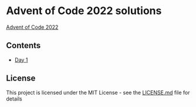 # Advent of Code 2022 solutions

[Advent of Code 2022](https://adventofcode.com)

## Contents

- [Day 1](src/day_01.clj)

## License

This project is licensed under the MIT License - see the [LICENSE.md](LICENSE.md) file for details
